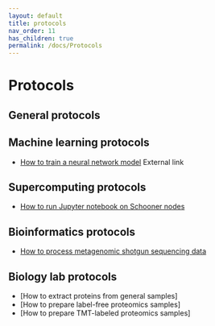 ```yaml
---
layout: default
title: protocols
nav_order: 11
has_children: true
permalink: /docs/Protocols
---
```

# Protocols

## General protocols

## Machine learning protocols
- [How to train a neural network model](http://karpathy.github.io/2019/04/25/recipe/) External link

## Supercomputing protocols
- [How to run Jupyter notebook on Schooner nodes](https://github.com/thepanlab/supercomputers/blob/master/Use_jupyter_notebook.md)

## Bioinformatics protocols
- [How to process metagenomic shotgun sequencing data](https://github.com/thepanlab/Seq2MAG)

## Biology lab protocols
- [How to extract proteins from general samples]
- [How to prepare label-free proteomics samples]
- [How to prepare TMT-labeled proteomics samples]

